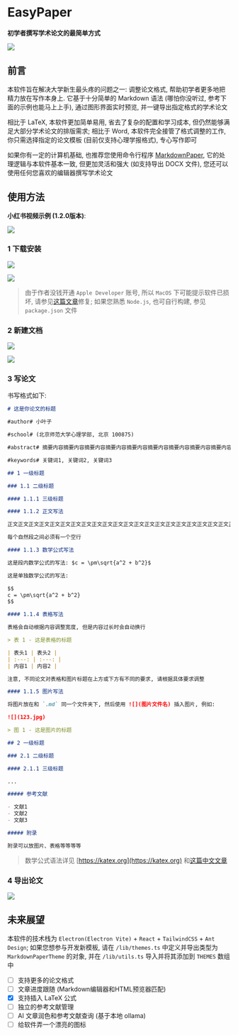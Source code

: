# EasyPaper

**初学者撰写学术论文的最简单方式**

![](./readme/0.png)

## 前言

本软件旨在解决大学新生最头疼的问题之一: 调整论文格式, 帮助初学者更多地把精力放在写作本身上. 它基于十分简单的 Markdown 语法 (哪怕你没听过, 参考下面的示例也能马上上手), 通过图形界面实时预览, 并一键导出指定格式的学术论文

相比于 LaTeX, 本软件更加简单易用, 省去了复杂的配置和学习成本, 但仍然能够满足大部分学术论文的排版需求; 相比于 Word, 本软件完全接管了格式调整的工作, 你只需选择指定的论文模板 (目前仅支持心理学报格式), 专心写作即可

如果你有一定的计算机基础, 也推荐您使用命令行程序 [MarkdownPaper](https://github.com/LeafYeeXYZ/MarkdownPaper), 它的处理逻辑与本软件基本一致, 但更加灵活和强大 (如支持导出 DOCX 文件), 您还可以使用任何您喜欢的编辑器撰写学术论文

## 使用方法

**小红书视频示例 (1.2.0版本)**:

![](./readme/6.jpeg)

### 1 下载安装

![](./readme/1.png)

![](./readme/2.png)

> 由于作者没钱开通 `Apple Developer` 账号, 所以 `MacOS` 下可能提示软件已损坏, 请参见[这篇文章](https://www.mac2m.com/article/450/)修复; 如果您熟悉 `Node.js`, 也可自行构建, 参见 `package.json` 文件

### 2 新建文档

![](./readme/3.png)

![](./readme/4.png)

### 3 写论文

书写格式如下:

```markdown
# 这是你论文的标题

#author# 小叶子

#school# (北京师范大学心理学部, 北京 100875)

#abstract# 摘要内容摘要内容摘要内容摘要内容摘要内容摘要内容摘要内容摘要内容摘要内容摘要内容摘要内容摘要内容

#keywords# 关键词1, 关键词2, 关键词3

## 1 一级标题

### 1.1 二级标题

#### 1.1.1 三级标题

#### 1.1.2 正文写法

正文正文正文正文正文正文正文正文正文正文正文正文正文正文正文正文正文正文正文正文正文正文正文正文正文正文正文正文

每个自然段之间必须有一个空行

#### 1.1.3 数学公式写法

这是段内数学公式的写法: $c = \pm\sqrt{a^2 + b^2}$

这是单独数学公式的写法:

$$
c = \pm\sqrt{a^2 + b^2}
$$

#### 1.1.4 表格写法

表格会自动根据内容调整宽度, 但是内容过长时会自动换行

> 表 1 - 这是表格的标题

| 表头1 | 表头2 |
| :---: | :---: |
| 内容1 | 内容2 |

注意, 不同论文对表格和图片标题在上方或下方有不同的要求, 请根据具体要求调整

#### 1.1.5 图片写法

将图片放在和 `.md` 同一个文件夹下, 然后使用 ![](图片文件名) 插入图片, 例如:

![](123.jpg)

> 图 1 - 这是图片的标题

## 2 一级标题

### 2.1 二级标题

#### 2.1.1 三级标题

...

##### 参考文献

- 文献1
- 文献2
- 文献3

##### 附录

附录可以放图片、表格等等等等
```

> 数学公式语法详见 [https://katex.org](https://katex.org) 和[这篇中文文章](https://kissingfire123.github.io/2022/02/18_数学公式katex常用语法总结)

### 4 导出论文

![](./readme/5.png)

## 未来展望

本软件的技术栈为 `Electron(Electron Vite)` + `React` + `TailwindCSS` + `Ant Design`; 如果您想参与开发新模板, 请在 `/lib/themes.ts` 中定义并导出类型为 `MarkdownPaperTheme` 的对象, 并在 `/lib/utils.ts` 导入并将其添加到 `THEMES` 数组中

- [ ] 支持更多的论文格式
- [ ] 文章进度跟随 (Markdown编辑器和HTML预览器匹配)
- [x] 支持插入 LaTeX 公式
- [ ] 独立的参考文献管理
- [ ] AI 文章润色和参考文献查询 (基于本地 ollama)
- [ ] 给软件弄一个漂亮的图标

